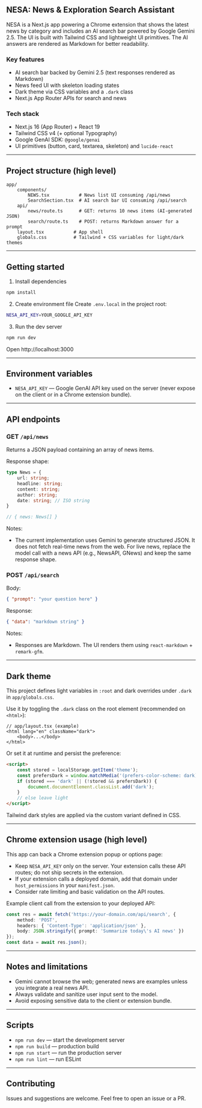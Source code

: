 ## NESA: News & Exploration Search Assistant

NESA is a Next.js app powering a Chrome extension that shows the latest news by category and includes an AI search bar powered by Google Gemini 2.5. The UI is built with Tailwind CSS and lightweight UI primitives. The AI answers are rendered as Markdown for better readability.

### Key features
- AI search bar backed by Gemini 2.5 (text responses rendered as Markdown)
- News feed UI with skeleton loading states
- Dark theme via CSS variables and a `.dark` class
- Next.js App Router APIs for search and news

### Tech stack
- Next.js 16 (App Router) + React 19
- Tailwind CSS v4 (+ optional Typography)
- Google GenAI SDK: `@google/genai`
- UI primitives (button, card, textarea, skeleton) and `lucide-react`

---

## Project structure (high level)

```
app/
	components/
		NEWS.tsx           # News list UI consuming /api/news
		SearchSection.tsx  # AI search bar UI consuming /api/search
	api/
		news/route.ts      # GET: returns 10 news items (AI-generated JSON)
		search/route.ts    # POST: returns Markdown answer for a prompt
	layout.tsx           # App shell
	globals.css          # Tailwind + CSS variables for light/dark themes
```

---

## Getting started

1) Install dependencies
```bash
npm install
```

2) Create environment file
Create `.env.local` in the project root:
```bash
NESA_API_KEY=YOUR_GOOGLE_API_KEY
```

3) Run the dev server
```bash
npm run dev
```
Open http://localhost:3000

---

## Environment variables

- `NESA_API_KEY` — Google GenAI API key used on the server (never expose on the client or in a Chrome extension bundle).

---

## API endpoints

### GET `/api/news`
Returns a JSON payload containing an array of news items.

Response shape:
```ts
type News = {
	url: string;
	headline: string;
	content: string;
	author: string;
	date: string; // ISO string
}

// { news: News[] }
```

Notes:
- The current implementation uses Gemini to generate structured JSON. It does not fetch real-time news from the web. For live news, replace the model call with a news API (e.g., NewsAPI, GNews) and keep the same response shape.

### POST `/api/search`
Body:
```json
{ "prompt": "your question here" }
```

Response:
```json
{ "data": "markdown string" }
```

Notes:
- Responses are Markdown. The UI renders them using `react-markdown` + `remark-gfm`.

---

## Dark theme

This project defines light variables in `:root` and dark overrides under `.dark` in `app/globals.css`.

Use it by toggling the `.dark` class on the root element (recommended on `<html>`):

```tsx
// app/layout.tsx (example)
<html lang="en" className="dark">
	<body>...</body>
</html>
```

Or set it at runtime and persist the preference:

```html
<script>
	const stored = localStorage.getItem('theme');
	const prefersDark = window.matchMedia('(prefers-color-scheme: dark)').matches;
	if (stored === 'dark' || (!stored && prefersDark)) {
		document.documentElement.classList.add('dark');
	}
	// else leave light
</script>
```

Tailwind dark styles are applied via the custom variant defined in CSS.

---

## Chrome extension usage (high level)

This app can back a Chrome extension popup or options page:
- Keep `NESA_API_KEY` only on the server. Your extension calls these API routes; do not ship secrets in the extension.
- If your extension calls a deployed domain, add that domain under `host_permissions` in your `manifest.json`.
- Consider rate limiting and basic validation on the API routes.

Example client call from the extension to your deployed API:
```ts
const res = await fetch('https://your-domain.com/api/search', {
	method: 'POST',
	headers: { 'Content-Type': 'application/json' },
	body: JSON.stringify({ prompt: 'Summarize today\'s AI news' })
});
const data = await res.json();
```

---

## Notes and limitations
- Gemini cannot browse the web; generated news are examples unless you integrate a real news API.
- Always validate and sanitize user input sent to the model.
- Avoid exposing sensitive data to the client or extension bundle.

---

## Scripts
- `npm run dev` — start the development server
- `npm run build` — production build
- `npm run start` — run the production server
- `npm run lint` — run ESLint

---

## Contributing
Issues and suggestions are welcome. Feel free to open an issue or a PR.

